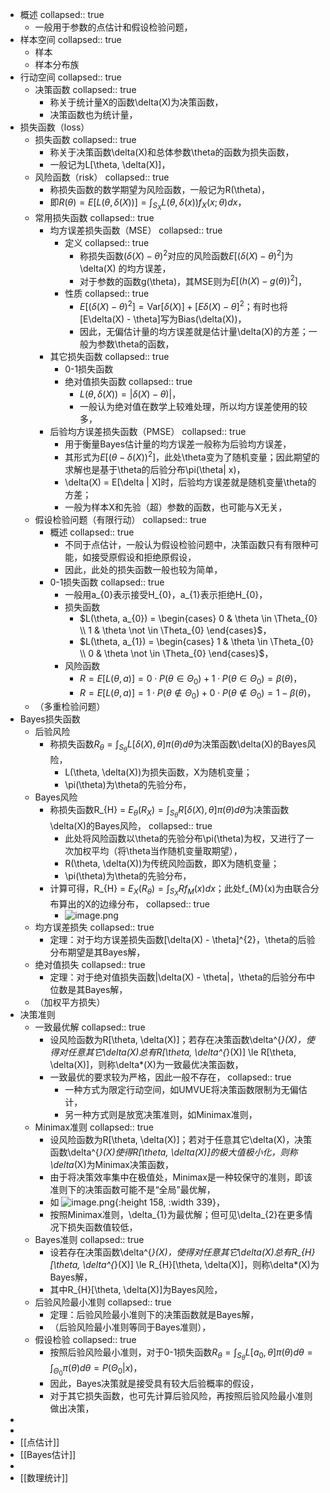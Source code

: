 - 概述
  collapsed:: true
	- 一般用于参数的点估计和假设检验问题，
- 样本空间
  collapsed:: true
	- 样本
	- 样本分布族
- 行动空间
  collapsed:: true
	- 决策函数
	  collapsed:: true
		- 称关于统计量X的函数\delta(X)为决策函数，
		- 决策函数也为统计量，
- 损失函数（loss）
	- 损失函数
	  collapsed:: true
		- 称关于决策函数\delta(X)和总体参数\theta的函数为损失函数，
		- 一般记为L[\theta, \delta(X)]，
	- 风险函数（risk）
	  collapsed:: true
		- 称损失函数的数学期望为风险函数，一般记为R(\theta)，
		- 即$R(\theta) = E[L(\theta, \delta(X))] = \int_{S_{X}}L(\theta, \delta(x))f_{X}(x; \theta)dx$，
	- 常用损失函数
	  collapsed:: true
		- 均方误差损失函数（MSE）
		  collapsed:: true
			- 定义
			  collapsed:: true
				- 称损失函数${(\delta(X) - \theta)}^{2}$对应的风险函数$E[{(\delta(X) - \theta)}^{2}]$为\delta(X) 的均方误差，
				- 对于参数的函数g(\theta)，其MSE则为$E[{(h(X) - g(\theta))}^{2}]$，
			- 性质
			  collapsed:: true
				- $E[{(\delta(X) - \theta)}^{2}] = \text{Var}[\delta(X)] + {[E\delta(X) - \theta]}^{2}$；有时也将[E\delta(X) - \theta]写为Bias(\delta(X))，
				- 因此，无偏估计量的均方误差就是估计量\delta(X)的方差；一般为参数\theta的函数，
		- 其它损失函数
		  collapsed:: true
			- 0-1损失函数
			- 绝对值损失函数
			  collapsed:: true
				- $L(\theta, \delta(X)) = |\delta(X) - \theta)|$，
				- 一般认为绝对值在数学上较难处理，所以均方误差使用的较多，
		- 后验均方误差损失函数（PMSE）
		  collapsed:: true
			- 用于衡量Bayes估计量的均方误差一般称为后验均方误差，
			- 其形式为$E[{(\theta - \delta(X))}^{2}]$，此处\theta变为了随机变量；因此期望的求解也是基于\theta的后验分布\pi(\theta| x)，
			- \delta(X) = E[\delta | X]时，后验均方误差就是随机变量\theta的方差；
			- 一般为样本X和先验（超）参数的函数，也可能与X无关，
	- 假设检验问题（有限行动）
	  collapsed:: true
		- 概述
		  collapsed:: true
			- 不同于点估计，一般认为假设检验问题中，决策函数只有有限种可能，如接受原假设和拒绝原假设，
			- 因此，此处的损失函数一般也较为简单，
		- 0-1损失函数
		  collapsed:: true
			- 一般用a_{0}表示接受H_{0}，a_{1}表示拒绝H_{0}，
			- 损失函数
				- $L(\theta, a_{0}) = \begin{cases} 0 & \theta \in \Theta_{0} \\ 1 & \theta \not \in \Theta_{0} \end{cases}$，
				- $L(\theta, a_{1}) = \begin{cases} 1 & \theta \in \Theta_{0} \\ 0 & \theta \not \in \Theta_{0} \end{cases}$，
			- 风险函数
				- $R = E[L(\theta, a)] = 0 \cdot P(\theta \in \Theta_{0}) + 1 \cdot P(\theta \in \Theta_{0}) = \beta(\theta)$，
				- $R = E[L(\theta, a)] = 1 \cdot P(\theta \not \in \Theta_{0}) + 0 \cdot P(\theta \not \in \Theta_{0}) = 1 - \beta(\theta)$，
	- （多重检验问题）
- Bayes损失函数
	- 后验风险
		- 称损失函数$R_{\theta} = \int_{S_{\theta}}L[\delta(X), \theta]\pi(\theta)d\theta$为决策函数\delta(X)的Bayes风险，
			- L(\theta, \delta(X))为损失函数，X为随机变量；
			- \pi(\theta)为\theta的先验分布，
	- Bayes风险
		- 称损失函数R_{H} = $E_{\theta}(R_{X}) = \int_{S_{\theta}}R[\delta(X), \theta]\pi(\theta)d\theta$为决策函数\delta(X)的Bayes风险，
		  collapsed:: true
			- 此处将风险函数以\theta的先验分布\pi(\theta)为权，又进行了一次加权平均（将\theta当作随机变量取期望），
			- R(\theta, \delta(X))为传统风险函数，即X为随机变量；
			- \pi(\theta)为\theta的先验分布，
		- 计算可得，R_{H} = $E_{X}(R_{\theta}) = \int_{S_{X}}Rf_{M}(x)dx$；此处f_{M}(x)为由联合分布算出的X的边缘分布，
		  collapsed:: true
			- ![image.png](../assets/image_1669277826066_0.png)
	- 均方误差损失
	  collapsed:: true
		- 定理：对于均方误差损失函数[\delta(X) - \theta]^{2}，\theta的后验分布期望是其Bayes解，
	- 绝对值损失
	  collapsed:: true
		- 定理：对于绝对值损失函数|\delta(X) - \theta|，\theta的后验分布中位数是其Bayes解，
	- （加权平方损失）
- 决策准则
	- 一致最优解
	  collapsed:: true
		- 设风险函数为R[\theta, \delta(X)]；若存在决策函数\delta^{*}(X)，使得对任意其它\delta(X)总有R[\theta, \delta^{*}(X)] \le R[\theta, \delta(X)]，则称\delta*(X)为一致最优决策函数，
		- 一致最优的要求较为严格，因此一般不存在，
		  collapsed:: true
			- 一种方式为限定行动空间，如UMVUE将决策函数限制为无偏估计，
			- 另一种方式则是放宽决策准则，如Minimax准则，
	- Minimax准则
	  collapsed:: true
		- 设风险函数为R[\theta, \delta(X)]；若对于任意其它\delta(X)，决策函数\delta^{*}(X)使得R[\theta, \delta(X)]的极大值极小化，则称\delta*(X)为Minimax决策函数，
		- 由于将决策效率集中在极值处，Minimax是一种较保守的准则，即该准则下的决策函数可能不是“全局”最优解，
		- 如 ![image.png](../assets/image_1669193733947_0.png){:height 158, :width 339}，
		- 按照Minimax准则，\delta_{1}为最优解；但可见\delta_{2}在更多情况下损失函数值较低，
	- Bayes准则
	  collapsed:: true
		- 设若存在决策函数\delta^{*}(X)，使得对任意其它\delta(X)总有R_{H}[\theta, \delta^{*}(X)] \le R_{H}[\theta, \delta(X)]，则称\delta*(X)为Bayes解，
		- 其中R_{H}[\theta, \delta(X)]为Bayes风险，
	- 后验风险最小准则
	  collapsed:: true
		- 定理：后验风险最小准则下的决策函数就是Bayes解，
		- （后验风险最小准则等同于Bayes准则），
	- 假设检验
	  collapsed:: true
		- 按照后验风险最小准则，对于0-1损失函数$R_{\theta} = \int_{S_{\theta}}L[a_{0}, \theta]\pi(\theta)d\theta = \int_{\Theta_{0}}\pi(\theta)d\theta = P(\Theta_{0}|x)$，
		- 因此，Bayes决策就是接受具有较大后验概率的假设，
		- 对于其它损失函数，也可先计算后验风险，再按照后验风险最小准则做出决策，
-
-
- [[点估计]]
- [[Bayes估计]]
-
- [[数理统计]]